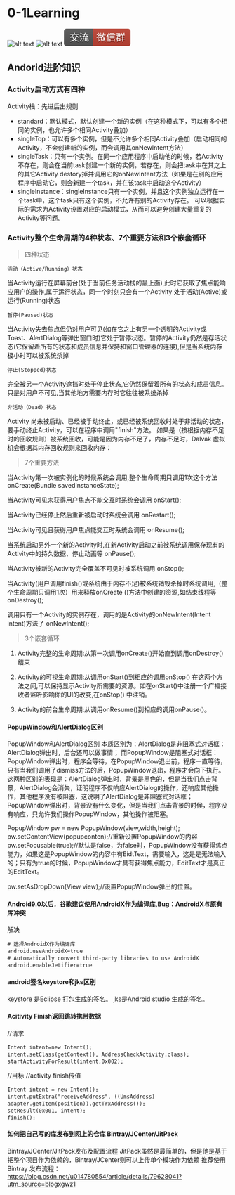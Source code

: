 # 0-1Learning

![alt text](../../static/common/svg/luoxiaosheng.svg "公众号")
![alt text](../../static/common/svg/luoxiaosheng_learning.svg "学习")
![alt text](../../static/common/svg/luoxiaosheng_wechat.svg "微信")


## Andorid进阶知识

### Activity启动方式有四种
Activity栈：先进后出规则

* standard：默认模式，默认创建一个新的实例（在这种模式下，可以有多个相同的实例，也允许多个相同Activity叠加）
* singleTop：可以有多个实例，但是不允许多个相同Activity叠加（启动相同的Activity，不会创建新的实例，而会调用其onNewIntent方法）
* singleTask：只有一个实例。在同一个应用程序中启动他的时候，若Activity不存在，则会在当前task创建一个新的实例，若存在，则会把task中在其之上的其它Activity destory掉并调用它的onNewIntent方法（如果是在别的应用程序中启动它，则会新建一个task，并在该task中启动这个Activity）
* singleInstance：singleInstance只有一个实例，并且这个实例独立运行在一个task中，这个task只有这个实例，不允许有别的Activity存在。
可以根据实际的需求为Activity设置对应的启动模式，从而可以避免创建大量重复的Activity等问题。

### Activity整个生命周期的4种状态、7个重要方法和3个嵌套循环

>四种状态

    活动（Active/Running）状态
当Activity运行在屏幕前台(处于当前任务活动栈的最上面),此时它获取了焦点能响应用户的操作,属于运行状态，同一个时刻只会有一个Activity 处于活动(Active)或运行(Running)状态

    暂停(Paused)状态
当Activity失去焦点但仍对用户可见(如在它之上有另一个透明的Activity或Toast、AlertDialog等弹出窗口时)它处于暂停状态。暂停的Activity仍然是存活状态(它保留着所有的状态和成员信息并保持和窗口管理器的连接),但是当系统内存极小时可以被系统杀掉

    停止(Stopped)状态
完全被另一个Activity遮挡时处于停止状态,它仍然保留着所有的状态和成员信息。只是对用户不可见,当其他地方需要内存时它往往被系统杀掉

    非活动（Dead）状态
Activity 尚未被启动、已经被手动终止，或已经被系统回收时处于非活动的状态，要手动终止Activity，可以在程序中调用"finish"方法。
如果是（按根据内存不足时的回收规则）被系统回收，可能是因为内存不足了，内存不足时，Dalvak 虚拟机会根据其内存回收规则来回收内存：

>7个重要方法

当Activity第一次被实例化的时候系统会调用,整个生命周期只调用1次这个方法
      onCreate(Bundle savedInstanceState);

当Activity可见未获得用户焦点不能交互时系统会调用
      onStart();

当Activity已经停止然后重新被启动时系统会调用
      onRestart();

当Activity可见且获得用户焦点能交互时系统会调用
      onResume();

当系统启动另外一个新的Activity时,在新Activity启动之前被系统调用保存现有的Activity中的持久数据、停止动画等
      onPause();

当Activity被新的Activity完全覆盖不可见时被系统调用
      onStop();

当Activity(用户调用finish()或系统由于内存不足)被系统销毁杀掉时系统调用,（整个生命周期只调用1次）用来释放onCreate ()方法中创建的资源,如结束线程等
      onDestroy();

调用只有一个Activity的实例存在，调用的是Activity的onNewIntent(Intent intent)方法了
	onNewIntent();


>3个嵌套循环
1. Activity完整的生命周期:从第一次调用onCreate()开始直到调用onDestroy()结束

2. Activity的可视生命周期:从调用onStart()到相应的调用onStop()
在这两个方法之间,可以保持显示Activity所需要的资源。如在onStart()中注册一个广播接收者监听影响你的UI的改变,在onStop() 中注销。

3. Activity的前台生命周期:从调用onResume()到相应的调用onPause()。


#### PopupWindow和AlertDialog区别
PopupWindow和AlertDialog区别
 本质区别为：AlertDialog是非阻塞式对话框：AlertDialog弹出时，后台还可以做事情；
 而PopupWindow是阻塞式对话框：PopupWindow弹出时，程序会等待，在PopupWindow退出前，程序一直等待，只有当我们调用了dismiss方法的后，PopupWindow退出，程序才会向下执行。
这两种区别的表现是：AlertDialog弹出时，背景是黑色的，但是当我们点击背景，AlertDialog会消失，证明程序不仅响应AlertDialog的操作，还响应其他操作，其他程序没有被阻塞，这说明了AlertDialog是非阻塞式对话框；
PopupWindow弹出时，背景没有什么变化，但是当我们点击背景的时候，程序没有响应，只允许我们操作PopupWindow，其他操作被阻塞。

PopupWindow pw = new PopupWindow(view,width,height);
pw.setContentView(popupconten);//重新设置PopupWindow的内容
pw.setFocusable(true);//默认是false，为false时，PopupWindow没有获得焦点能力，如果这是PopupWindow的内容中有EidtText，需要输入，这是是无法输入的；只有为true的时候，PopupWindow才具有获得焦点能力，EditText才是真正的EditText。

pw.setAsDropDown(View view);//设置PopupWindow弹出的位置。


#### Android9.0以后，谷歌建议使用AndroidX作为编译库,Bug：AndroidX与原有库冲突
解决
~~~~
# 选择AndroidX作为编译库
android.useAndroidX=true
# Automatically convert third-party libraries to use AndroidX
android.enableJetifier=true
~~~~

#### android签名keystore和jks区别
keystore 是Eclipse 打包生成的签名。
jks是Android studio 生成的签名。


#### Acitivity Finish返回跳转携带数据
//请求
~~~~
Intent intent=new Intent();
intent.setClass(getContext(), AddressCheckActivity.class);
startActivityForResult(intent,0x002);
~~~~

//目标
//activity finish传值
~~~~
Intent intent = new Intent();
intent.putExtra("receiveAddress", ((UmsAddress) adapter.getItem(position)).getTrxAddress());
setResult(0x001, intent);
finish();
~~~~

#### 如何把自己写的库发布到网上的仓库 Bintray/JCenter/JitPack
Bintray/JCenter/JitPack发布及配置流程
JitPack虽然是最简单的，但是他是基于把整个项目作为依赖的，Bintray/JCenter则可以上传单个模块作为依赖
推荐使用Bintray
发布流程：https://blog.csdn.net/u014780554/article/details/79628041?utm_source=blogxgwz1